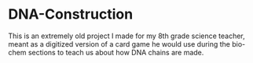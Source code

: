 # DNA-Construction

This is an extremely old project I made for my 8th grade science teacher, meant as a digitized version of a card game he would use during the bio-chem sections to teach us about how DNA chains are made.

